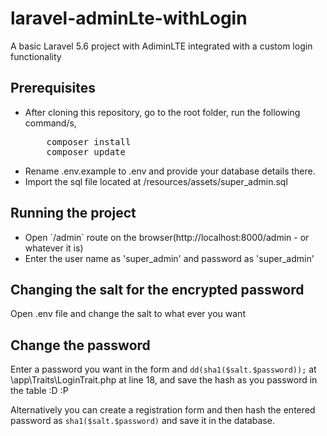 # laravel-adminLte-withLogin
A basic Laravel 5.6 project with AdiminLTE integrated with a custom login functionality


## Prerequisites
<ul>
<li>After cloning this repository, go to the root folder, run the following command/s,
<pre>
    composer install
    composer update</pre>
</li>
<li>Rename .env.example to .env and provide your database details there.</li>
<li>Import the sql file located at /resources/assets/super_admin.sql</li>

</ul>

## Running the project
<ul>
<li>Open `/admin` route on the browser(http://localhost:8000/admin - or whatever it is)</li>
<li>Enter the user name as 'super_admin' and password as 'super_admin'</li>
</ul>

## Changing the salt for the encrypted password
Open .env file and change the salt to what ever you want

## Change the password
Enter a password you want in the form and `dd(sha1($salt.$password));` at \app\Traits\LoginTrait.php at line 18, and save the hash as you password in the table :D :P

Alternatively you can create a registration form and then hash the entered password as `sha1($salt.$password)` and save it in the database.
